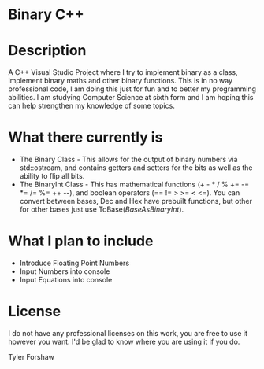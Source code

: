 # Binary C++

# Description
A C++ Visual Studio Project where I try to implement binary as a class, implement binary maths and other binary functions. This is in no way professional code, I am doing this just for fun and to better my programming abilities. I am studying Computer Science at sixth form and I am hoping this can help strengthen my knowledge of some topics.

# What there currently is
 * The Binary Class - This allows for the output of binary numbers via std::ostream, and contains getters and setters for the bits as well as the ability to flip all bits.
 * The BinaryInt Class - This has mathematical functions (+ - * / %		+= -= *= /= %=		++ --), and boolean operators (== != > >= < <=). You can convert between bases, Dec and Hex have prebuilt functions, but other for other bases just use ToBase(*BaseAsBinaryInt*).

# What I plan to include 
 * Introduce Floating Point Numbers
 * Input Numbers into console
 * Input Equations into console

# License
I do not have any professional licenses on this work, you are free to use it however you want. I'd be glad to know where you are using it if you do.

Tyler Forshaw
